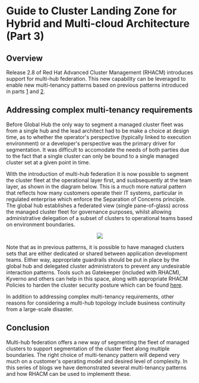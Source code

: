 # Guide to Cluster Landing Zone for Hybrid and Multi-cloud Architecture (Part 3)

## Overview

Release 2.8 of Red Hat Advanced Cluster Management (RHACM) introduces support for multi-hub federation. This new capability can be leveraged to enable new multi-tenancy patterns based on previous patterns introduced in parts <a href="https://cloud.redhat.com/blog/a-guide-to-cluster-landing-zones-for-hybrid-and-multi-cloud-architectures" rel="nofollow">1</a> and <a href="https://cloud.redhat.com/blog/guide-to-cluster-landing-zones-for-hybrid-and-multi-cloud-architectures-part-2" rel="nofollow">2</a>.

## Addressing complex multi-tenancy requirements

Before Global Hub the only way to segment a managed cluster fleet was from a single hub and the lead architect had to be make a choice at design time, as to whether the operator's perspective (typically linked to execution environment) or a developer's perspective was the primary driver for segmentation. It was difficult to accomodate the needs of both parties due to the fact that a single cluster can only be bound to a single managed cluster set at a given point in time.

With the introduction of multi-hub federation it is now possible to segment the cluster fleet at the operational layer first, and susbsequently at the team layer, as shown in the diagram below. This is a much more natural pattern that reflects how many customers operate their IT systems, particular in regulated enterprise which enforce the Separation of Concerns principle. The global hub establishes a federated view (single pane-of-glass) across the managed cluster fleet for governance purposes, whilst allowing administrative delegation of a subset of clusters to operational teams based on environment boundaries.

<p align="center">
  <img src="https://github.com/jwilms1971/blog/blob/main/acm/Cluster%20Landing%20Zone%20-%20Pattern%203c.png">
</p>

Note that as in previous patterns, it is possible to have managed clusters sets that are either dedicated or shared between application development teams. Either way, appropriate guardrails should be put in place by the global hub and delegated cluster administrators to prevent any undesirable interaction patterns. Tools such as Gatekeeper (included with RHACM), Kyverno and others can help in this space, along with appropriate RHACM Policies to harden the cluster security posture which can be found <a href="https://github.com/open-cluster-management-io/policy-collection/tree/main/policygenerator/policy-sets/community/" rel="nofollow">here</a>.

In addition to addressing complex multi-tenancy requirements, other reasons for considering a multi-hub topology include business continuity from a large-scale disaster.


## Conclusion

Multi-hub federation offers a new way of segmenting the fleet of managed clusters to support segmentation of the cluster fleet along multiple boundaries. The right choice of multi-tenancy pattern will depend very much on a customer's operating model and desired level of complexity. In this series of blogs we have demonstrated several multi-tenancy patterns and how RHACM can be used to implementt these. 
